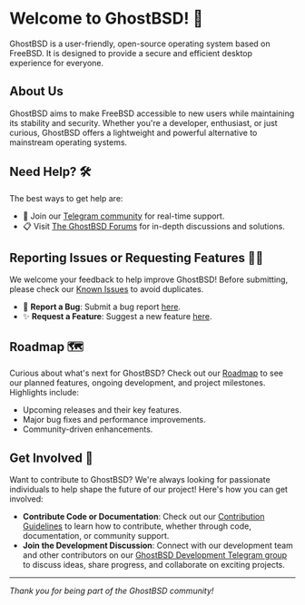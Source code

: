 # Welcome to GhostBSD! 👻

GhostBSD is a user-friendly, open-source operating system based on FreeBSD. It is designed to provide a secure and efficient desktop experience for everyone.

## About Us
GhostBSD aims to make FreeBSD accessible to new users while maintaining its stability and security. Whether you're a developer, enthusiast, or just curious, GhostBSD offers a lightweight and powerful alternative to mainstream operating systems.

## Need Help? 🛠️
The best ways to get help are:
- 💬 Join our [Telegram community](https://t.me/ghostbsd) for real-time support.
- 📋 Visit [The GhostBSD Forums](https://forums.ghostbsd.org) for in-depth discussions and solutions.

## Reporting Issues or Requesting Features 🐛✨
We welcome your feedback to help improve GhostBSD! Before submitting, please check our [Known Issues](https://github.com/orgs/ghostbsd/projects/4/views/21) to avoid duplicates.

- 🐛 **Report a Bug**: Submit a bug report [here](https://github.com/ghostbsd/issues/issues/new?assignees=&labels=bug&template=bug_report.yaml).
- ✨ **Request a Feature**: Suggest a new feature [here](https://github.com/ghostbsd/issues/issues/new?assignees=&labels=feature&template=feature_request.yaml).

## Roadmap 🗺️
Curious about what's next for GhostBSD? Check out our [Roadmap](https://github.com/orgs/ghostbsd/projects/4) to see our planned features, ongoing development, and project milestones. Highlights include:
- Upcoming releases and their key features.
- Major bug fixes and performance improvements.
- Community-driven enhancements.

## Get Involved 🤝
Want to contribute to GhostBSD? We're always looking for passionate individuals to help shape the future of our project! Here's how you can get involved:
- **Contribute Code or Documentation**: Check out our [Contribution Guidelines]() to learn how to contribute, whether through code, documentation, or community support.
- **Join the Development Discussion**: Connect with our development team and other contributors on our [GhostBSD Development Telegram group](https://t.me/ghostbsd_dev) to discuss ideas, share progress, and collaborate on exciting projects.

---

*Thank you for being part of the GhostBSD community!*
